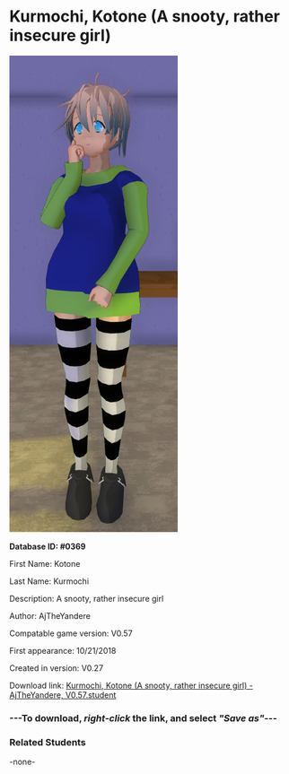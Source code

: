 # Kurmochi, Kotone (A snooty, rather insecure girl)

<img src="../../Files/Images/Kurmochi, Kotone (A snooty, rather insecure girl).png" title="Kurmochi, Kotone (A snooty, rather insecure girl) - AjTheYandere, V0.57">

**Database ID: #0369**

First Name: Kotone

Last Name: Kurmochi

Description: A snooty, rather insecure girl

Author: AjTheYandere

Compatable game version: V0.57

First appearance: 10/21/2018

Created in version: V0.27

Download link: <a href="https://raw.githubusercontent.com/Arbiter1223/Daigaku-Gurashi-Custom-Students/master/Files/Student%20Files/Kurmochi%2C%20Kotone%20(A%20snooty%2C%20rather%20insecure%20girl)%20-%20AjTheYandere%2C%20V0.57.student">Kurmochi, Kotone (A snooty, rather insecure girl) - AjTheYandere, V0.57.student</a>

### ---**To download, _right-click_ the link, and select _"Save as"_**---

### Related Students

-none-
